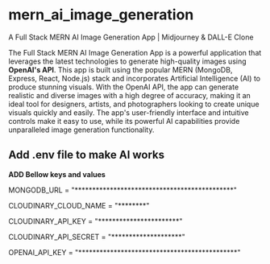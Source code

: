 # mern_ai_image_generation
A Full Stack MERN AI Image Generation App | Midjourney &amp; DALL-E Clone

The Full Stack MERN AI Image Generation App is a powerful application that leverages the latest technologies to generate high-quality images using **OpenAI's API**. This app is built using the popular MERN (MongoDB, Express, React, Node.js) stack and incorporates Artificial Intelligence (AI) to produce stunning visuals. With the OpenAI API, the app can generate realistic and diverse images with a high degree of accuracy, making it an ideal tool for designers, artists, and photographers looking to create unique visuals quickly and easily. The app's user-friendly interface and intuitive controls make it easy to use, while its powerful AI capabilities provide unparalleled image generation functionality.


## Add .env file to make AI works 

**ADD Bellow keys and values**

MONGODB_URL = "*********************************************"

CLOUDINARY_CLOUD_NAME = "********"

CLOUDINARY_API_KEY = "***********************"

CLOUDINARY_API_SECRET = "********************"

OPENAI_API_KEY = "*********************************************"




